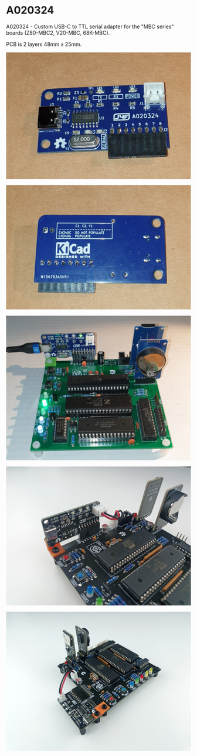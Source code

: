 # A020324
A020324 - Custom USB-C to TTL serial adapter for the "MBC series" boards (Z80-MBC2, V20-MBC, 68K-MBC).

PCB is 2 layers 48mm x 25mm.

![Alt text](https://github.com/SuperFabius/A020324/blob/main/A020324%20front.jpg)


![Alt text](https://github.com/SuperFabius/A020324/blob/main/A020324%20back.jpg)


![Alt text](https://github.com/SuperFabius/A020324/blob/main/A020324%20example.jpg)


![Alt text](https://github.com/SuperFabius/A020324/blob/main/A020324%20example_2.jpg.jpg)



![Alt text](https://github.com/SuperFabius/A020324/blob/main/A020324%20example_3.jpg)
